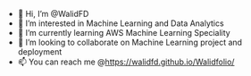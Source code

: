 - 👋 Hi, I’m @WalidFD
- 👀 I’m interested in Machine Learning and Data Analytics
- 🌱 I’m currently learning AWS Machine Learning Speciality 
- 💞️ I’m looking to collaborate on Machine Learning project and deployment
- 📫 You can reach me @https://walidfd.github.io/Walidfolio/

<!---
WalidFD/WalidFD is a ✨ special ✨ repository because its `README.md` (this file) appears on your GitHub profile.
You can click the Preview link to take a look at your changes.
--->

